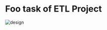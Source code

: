 Foo task of ETL Project
==========

![design](https://github.com/bryt-li/FooTask/raw/master/design.png)

